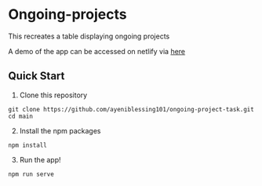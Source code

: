 # Ongoing-projects

This recreates a table displaying ongoing projects

A demo of the app can be accessed on netlify via [here](https://5fbc7487e595932e535b7ff6--nifty-noyce-80a6d6.netlify.app)

## Quick Start

1. Clone this repository

```
git clone https://github.com/ayeniblessing101/ongoing-project-task.git
cd main
```

2. Install the npm packages

```
npm install
```

3. Run the app!

```
npm run serve
```
